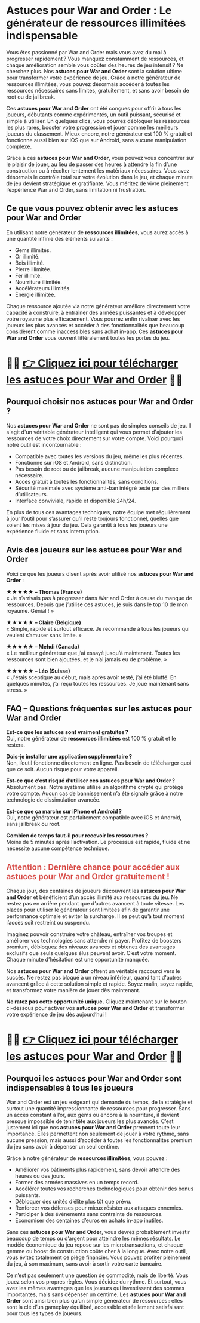 <h1>Astuces pour War and Order : Le générateur de ressources illimitées indispensable</h1>

<p>Vous êtes passionné par War and Order mais vous avez du mal à progresser rapidement ? Vous manquez constamment de ressources, et chaque amélioration semble vous coûter des heures de jeu intensif ? Ne cherchez plus. Nos <strong>astuces pour War and Order</strong> sont la solution ultime pour transformer votre expérience de jeu. Grâce à notre générateur de ressources illimitées, vous pouvez désormais accéder à toutes les ressources nécessaires sans limites, gratuitement, et sans avoir besoin de root ou de jailbreak.</p>

<p>Ces <strong>astuces pour War and Order</strong> ont été conçues pour offrir à tous les joueurs, débutants comme expérimentés, un outil puissant, sécurisé et simple à utiliser. En quelques clics, vous pourrez débloquer les ressources les plus rares, booster votre progression et jouer comme les meilleurs joueurs du classement. Mieux encore, notre générateur est 100 % gratuit et fonctionne aussi bien sur iOS que sur Android, sans aucune manipulation complexe.</p>

<p>Grâce à ces <strong>astuces pour War and Order</strong>, vous pouvez vous concentrer sur le plaisir de jouer, au lieu de passer des heures à attendre la fin d’une construction ou à récolter lentement les matériaux nécessaires. Vous avez désormais le contrôle total sur votre évolution dans le jeu, et chaque minute de jeu devient stratégique et gratifiante. Vous méritez de vivre pleinement l’expérience War and Order, sans limitation ni frustration.</p>

<h2>Ce que vous pouvez obtenir avec les astuces pour War and Order</h2>

<p>En utilisant notre générateur de <strong>ressources illimitées</strong>, vous aurez accès à une quantité infinie des éléments suivants :</p>

<ul>
  <li>Gems illimités.</li>
  <li>Or illimité.</li>
  <li>Bois illimité.</li>
  <li>Pierre illimitée.</li>
  <li>Fer illimité.</li>
  <li>Nourriture illimitée.</li>
  <li>Accélérateurs illimités.</li>
  <li>Énergie illimitée.</li>
</ul>

<p>Chaque ressource ajoutée via notre générateur améliore directement votre capacité à construire, à entraîner des armées puissantes et à développer votre royaume plus efficacement. Vous pourrez enfin rivaliser avec les joueurs les plus avancés et accéder à des fonctionnalités que beaucoup considèrent comme inaccessibles sans achat in-app. Ces <strong>astuces pour War and Order</strong> vous ouvrent littéralement toutes les portes du jeu.</p>

# 🔴🔴 **[👉 Cliquez ici pour télécharger les astuces pour War and Order](https://tinyurl.com/ManaCraze)** 🔴🔴

<h2>Pourquoi choisir nos astuces pour War and Order ?</h2>

<p>Nos <strong>astuces pour War and Order</strong> ne sont pas de simples conseils de jeu. Il s'agit d'un véritable générateur intelligent qui vous permet d'ajouter les ressources de votre choix directement sur votre compte. Voici pourquoi notre outil est incontournable :</p>

<ul>
  <li>Compatible avec toutes les versions du jeu, même les plus récentes.</li>
  <li>Fonctionne sur iOS et Android, sans distinction.</li>
  <li>Pas besoin de root ou de jailbreak, aucune manipulation complexe nécessaire.</li>
  <li>Accès gratuit à toutes les fonctionnalités, sans conditions.</li>
  <li>Sécurité maximale avec système anti-ban intégré testé par des milliers d’utilisateurs.</li>
  <li>Interface conviviale, rapide et disponible 24h/24.</li>
</ul>

<p>En plus de tous ces avantages techniques, notre équipe met régulièrement à jour l’outil pour s’assurer qu’il reste toujours fonctionnel, quelles que soient les mises à jour du jeu. Cela garantit à tous les joueurs une expérience fluide et sans interruption.</p>

<h2>Avis des joueurs sur les astuces pour War and Order</h2>

<p>Voici ce que les joueurs disent après avoir utilisé nos <strong>astuces pour War and Order</strong> :</p>

<p><strong>★★★★★ – Thomas (France)</strong><br>
« Je n’arrivais pas à progresser dans War and Order à cause du manque de ressources. Depuis que j’utilise ces astuces, je suis dans le top 10 de mon royaume. Génial ! »</p>

<p><strong>★★★★★ – Claire (Belgique)</strong><br>
« Simple, rapide et surtout efficace. Je recommande à tous les joueurs qui veulent s’amuser sans limite. »</p>

<p><strong>★★★★★ – Mehdi (Canada)</strong><br>
« Le meilleur générateur que j’ai essayé jusqu’à maintenant. Toutes les ressources sont bien ajoutées, et je n’ai jamais eu de problème. »</p>

<p><strong>★★★★★ – Léo (Suisse)</strong><br>
« J'étais sceptique au début, mais après avoir testé, j’ai été bluffé. En quelques minutes, j’ai reçu toutes les ressources. Je joue maintenant sans stress. »</p>

<h2>FAQ – Questions fréquentes sur les astuces pour War and Order</h2>

<p><strong>Est-ce que les astuces sont vraiment gratuites ?</strong><br>
Oui, notre générateur de <strong>ressources illimitées</strong> est 100 % gratuit et le restera.</p>

<p><strong>Dois-je installer une application supplémentaire ?</strong><br>
Non, l’outil fonctionne directement en ligne. Pas besoin de télécharger quoi que ce soit. Aucun risque pour votre appareil.</p>

<p><strong>Est-ce que c’est risqué d’utiliser ces astuces pour War and Order ?</strong><br>
Absolument pas. Notre système utilise un algorithme crypté qui protège votre compte. Aucun cas de bannissement n’a été signalé grâce à notre technologie de dissimulation avancée.</p>

<p><strong>Est-ce que ça marche sur iPhone et Android ?</strong><br>
Oui, notre générateur est parfaitement compatible avec iOS et Android, sans jailbreak ou root.</p>

<p><strong>Combien de temps faut-il pour recevoir les ressources ?</strong><br>
Moins de 5 minutes après l’activation. Le processus est rapide, fluide et ne nécessite aucune compétence technique.</p>

<h2 style="color:#d9534f;">Attention : Dernière chance pour accéder aux astuces pour War and Order gratuitement !</h2>

<p>Chaque jour, des centaines de joueurs découvrent les <strong>astuces pour War and Order</strong> et bénéficient d’un accès illimité aux ressources du jeu. Ne restez pas en arrière pendant que d’autres avancent à toute vitesse. Les places pour utiliser le générateur sont limitées afin de garantir une performance optimale et éviter la surcharge. Il se peut qu’à tout moment l’accès soit restreint ou suspendu.</p>

<p>Imaginez pouvoir construire votre château, entraîner vos troupes et améliorer vos technologies sans attendre ni payer. Profitez de boosters premium, débloquez des niveaux avancés et obtenez des avantages exclusifs que seuls quelques élus peuvent avoir. C’est votre moment. Chaque minute d’hésitation est une opportunité manquée.</p>

<p>Nos <strong>astuces pour War and Order</strong> offrent un véritable raccourci vers le succès. Ne restez pas bloqué à un niveau inférieur, quand tant d'autres avancent grâce à cette solution simple et rapide. Soyez malin, soyez rapide, et transformez votre manière de jouer dès maintenant.</p>

<p><strong>Ne ratez pas cette opportunité unique.</strong> Cliquez maintenant sur le bouton ci-dessous pour activer vos <strong>astuces pour War and Order</strong> et transformer votre expérience de jeu dès aujourd’hui !</p>

# 🔴🔴 **[👉 Cliquez ici pour télécharger les astuces pour War and Order](https://tinyurl.com/ManaCraze)** 🔴🔴

<h2>Pourquoi les astuces pour War and Order sont indispensables à tous les joueurs</h2>

<p>War and Order est un jeu exigeant qui demande du temps, de la stratégie et surtout une quantité impressionnante de ressources pour progresser. Sans un accès constant à l’or, aux gems ou encore à la nourriture, il devient presque impossible de tenir tête aux joueurs les plus avancés. C’est justement ici que nos <strong>astuces pour War and Order</strong> prennent toute leur importance. Elles permettent non seulement de jouer à votre rythme, sans aucune pression, mais aussi d’accéder à toutes les fonctionnalités premium du jeu sans avoir à dépenser un seul centime.</p>

<p>Grâce à notre générateur de <strong>ressources illimitées</strong>, vous pouvez :</p>

<ul>
  <li>Améliorer vos bâtiments plus rapidement, sans devoir attendre des heures ou des jours.</li>
  <li>Former des armées massives en un temps record.</li>
  <li>Accélérer toutes vos recherches technologiques pour obtenir des bonus puissants.</li>
  <li>Débloquer des unités d’élite plus tôt que prévu.</li>
  <li>Renforcer vos défenses pour mieux résister aux attaques ennemies.</li>
  <li>Participer à des événements sans contrainte de ressources.</li>
  <li>Économiser des centaines d’euros en achats in-app inutiles.</li>
</ul>

<p>Sans ces <strong>astuces pour War and Order</strong>, vous devrez probablement investir beaucoup de temps ou d’argent pour atteindre les mêmes résultats. Le modèle économique du jeu repose sur les microtransactions, et chaque gemme ou boost de construction coûte cher à la longue. Avec notre outil, vous évitez totalement ce piège financier. Vous pouvez profiter pleinement du jeu, à son maximum, sans avoir à sortir votre carte bancaire.</p>

<p>Ce n’est pas seulement une question de commodité, mais de liberté. Vous jouez selon vos propres règles. Vous décidez du rythme. Et surtout, vous avez les mêmes avantages que les joueurs qui investissent des sommes importantes, mais sans dépenser un centime. Les <strong>astuces pour War and Order</strong> sont ainsi bien plus qu’un simple générateur de ressources : elles sont la clé d’un gameplay équilibré, accessible et réellement satisfaisant pour tous les types de joueurs.</p>
